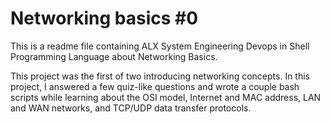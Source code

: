 # Networking basics #0

This is a readme file containing ALX System Engineering Devops in Shell Programming Language about Networking Basics.

This project was the first of two introducing networking concepts. In this project, I answered a few quiz-like questions and wrote a couple bash scripts while learning about the OSI model, Internet and MAC address, LAN and WAN networks, and TCP/UDP data transfer protocols. 

